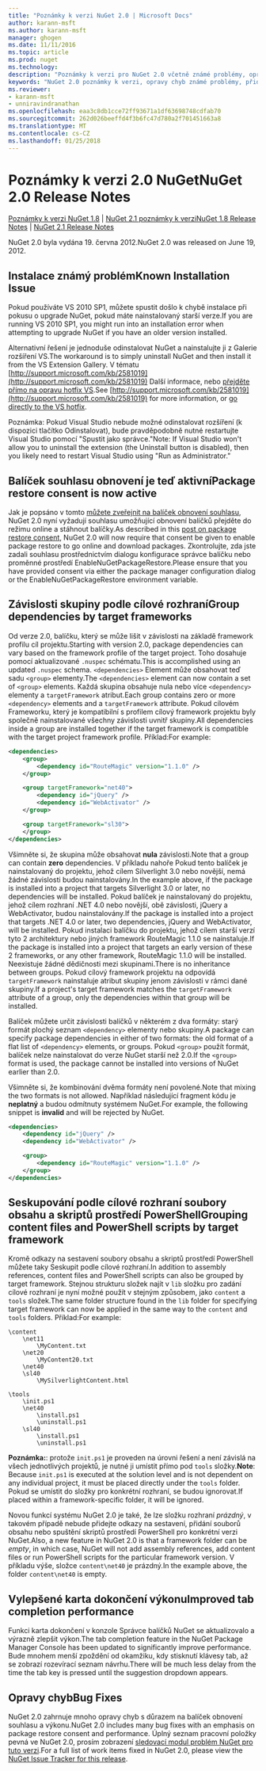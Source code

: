 ```yaml
---
title: "Poznámky k verzi NuGet 2.0 | Microsoft Docs"
author: karann-msft
ms.author: karann-msft
manager: ghogen
ms.date: 11/11/2016
ms.topic: article
ms.prod: nuget
ms.technology: 
description: "Poznámky k verzi pro NuGet 2.0 včetně známé problémy, opravy chyb, přidaných funkcí a chcete."
keywords: "NuGet 2.0 poznámky k verzi, opravy chyb známé problémy, přidat funkce, chcete"
ms.reviewer:
- karann-msft
- unniravindranathan
ms.openlocfilehash: eaa3c8db1cce72ff93671a1df63698748cdfab70
ms.sourcegitcommit: 262d026beeffd4f3b6fc47d780a2f701451663a8
ms.translationtype: MT
ms.contentlocale: cs-CZ
ms.lasthandoff: 01/25/2018
---
```

# <a name="nuget-20-release-notes"></a><span data-ttu-id="fdcfb-104">Poznámky k verzi 2.0 NuGet</span><span class="sxs-lookup"><span data-stu-id="fdcfb-104">NuGet 2.0 Release Notes</span></span>

<span data-ttu-id="fdcfb-105">[Poznámky k verzi NuGet 1.8](../release-notes/nuget-1.8.md) | [NuGet 2.1 poznámky k verzi](../release-notes/nuget-2.1.md)</span><span class="sxs-lookup"><span data-stu-id="fdcfb-105">[NuGet 1.8 Release Notes](../release-notes/nuget-1.8.md) | [NuGet 2.1 Release Notes](../release-notes/nuget-2.1.md)</span></span>

<span data-ttu-id="fdcfb-106">NuGet 2.0 byla vydána 19. června 2012.</span><span class="sxs-lookup"><span data-stu-id="fdcfb-106">NuGet 2.0 was released on June 19, 2012.</span></span>

## <a name="known-installation-issue"></a><span data-ttu-id="fdcfb-107">Instalace známý problém</span><span class="sxs-lookup"><span data-stu-id="fdcfb-107">Known Installation Issue</span></span>
<span data-ttu-id="fdcfb-108">Pokud používáte VS 2010 SP1, můžete spustit došlo k chybě instalace při pokusu o upgrade NuGet, pokud máte nainstalovaný starší verze.</span><span class="sxs-lookup"><span data-stu-id="fdcfb-108">If you are running VS 2010 SP1, you might run into an installation error when attempting to upgrade NuGet if you have an older version installed.</span></span>

<span data-ttu-id="fdcfb-109">Alternativní řešení je jednoduše odinstalovat NuGet a nainstalujte ji z Galerie rozšíření VS.</span><span class="sxs-lookup"><span data-stu-id="fdcfb-109">The workaround is to simply uninstall NuGet and then install it from the VS Extension Gallery.</span></span>  <span data-ttu-id="fdcfb-110">V tématu [http://support.microsoft.com/kb/2581019](http://support.microsoft.com/kb/2581019) Další informace, nebo [přejděte přímo na opravu hotfix VS](http://bit.ly/vsixcertfix).</span><span class="sxs-lookup"><span data-stu-id="fdcfb-110">See [http://support.microsoft.com/kb/2581019](http://support.microsoft.com/kb/2581019) for more information, or [go directly to the VS hotfix](http://bit.ly/vsixcertfix).</span></span>

<span data-ttu-id="fdcfb-111">Poznámka: Pokud Visual Studio nebude možné odinstalovat rozšíření (k dispozici tlačítko Odinstalovat), bude pravděpodobně nutné restartujte Visual Studio pomocí "Spustit jako správce."</span><span class="sxs-lookup"><span data-stu-id="fdcfb-111">Note: If Visual Studio won't allow you to uninstall the extension (the Uninstall button is disabled), then you likely need to restart Visual Studio using "Run as Administrator."</span></span>

## <a name="package-restore-consent-is-now-active"></a><span data-ttu-id="fdcfb-112">Balíček souhlasu obnovení je teď aktivní</span><span class="sxs-lookup"><span data-stu-id="fdcfb-112">Package restore consent is now active</span></span>

<span data-ttu-id="fdcfb-113">Jak je popsáno v tomto [můžete zveřejnit na balíček obnovení souhlasu](http://blog.nuget.org/20120518/package-restore-and-consent.html), NuGet 2.0 nyní vyžadují souhlasu umožňující obnovení balíčků přejděte do režimu online a stáhnout balíčky.</span><span class="sxs-lookup"><span data-stu-id="fdcfb-113">As described in this [post on package restore consent](http://blog.nuget.org/20120518/package-restore-and-consent.html), NuGet 2.0 will now require that consent be given to enable package restore to go online and download packages.</span></span> <span data-ttu-id="fdcfb-114">Zkontrolujte, zda jste zadali souhlasu prostřednictvím dialogu konfigurace správce balíčku nebo proměnné prostředí EnableNuGetPackageRestore.</span><span class="sxs-lookup"><span data-stu-id="fdcfb-114">Please ensure that you have provided consent via either the package manager configuration dialog or the EnableNuGetPackageRestore environment variable.</span></span>

## <a name="group-dependencies-by-target-frameworks"></a><span data-ttu-id="fdcfb-115">Závislosti skupiny podle cílové rozhraní</span><span class="sxs-lookup"><span data-stu-id="fdcfb-115">Group dependencies by target frameworks</span></span>

<span data-ttu-id="fdcfb-116">Od verze 2.0, balíčku, který se může lišit v závislosti na základě framework profilu cíl projektu.</span><span class="sxs-lookup"><span data-stu-id="fdcfb-116">Starting with version 2.0, package dependencies can vary based on the framework profile of the target project.</span></span> <span data-ttu-id="fdcfb-117">Toho dosahuje pomocí aktualizované `.nuspec` schématu.</span><span class="sxs-lookup"><span data-stu-id="fdcfb-117">This is accomplished using an updated `.nuspec` schema.</span></span> <span data-ttu-id="fdcfb-118">`<dependencies>` Element může obsahovat teď sadu `<group>` elementy.</span><span class="sxs-lookup"><span data-stu-id="fdcfb-118">The `<dependencies>` element can now contain a set of `<group>` elements.</span></span> <span data-ttu-id="fdcfb-119">Každá skupina obsahuje nula nebo více `<dependency>` elementy a `targetFramework` atribut.</span><span class="sxs-lookup"><span data-stu-id="fdcfb-119">Each group contains zero or more `<dependency>` elements and a `targetFramework` attribute.</span></span> <span data-ttu-id="fdcfb-120">Pokud cílovém Frameworku, který je kompatibilní s profilem cílový framework projektu byly společně nainstalované všechny závislosti uvnitř skupiny.</span><span class="sxs-lookup"><span data-stu-id="fdcfb-120">All dependencies inside a group are installed together if the target framework is compatible with the target project framework profile.</span></span> <span data-ttu-id="fdcfb-121">Příklad:</span><span class="sxs-lookup"><span data-stu-id="fdcfb-121">For example:</span></span>

```xml
<dependencies>
    <group>
        <dependency id="RouteMagic" version="1.1.0" />
    </group>

    <group targetFramework="net40">
        <dependency id="jQuery" />
        <dependency id="WebActivator" />
    </group>

    <group targetFramework="sl30">
    </group>
</dependencies>
```

<span data-ttu-id="fdcfb-122">Všimněte si, že skupina může obsahovat **nula** závislosti.</span><span class="sxs-lookup"><span data-stu-id="fdcfb-122">Note that a group can contain **zero** dependencies.</span></span> <span data-ttu-id="fdcfb-123">V příkladu nahoře Pokud tento balíček je nainstalovaný do projektu, jehož cílem Silverlight 3.0 nebo novější, nemá žádné závislosti budou nainstalovány.</span><span class="sxs-lookup"><span data-stu-id="fdcfb-123">In the example above, if the package is installed into a project that targets Silverlight 3.0 or later, no dependencies will be installed.</span></span> <span data-ttu-id="fdcfb-124">Pokud balíček je nainstalovaný do projektu, jehož cílem rozhraní .NET 4.0 nebo novější, obě závislosti, jQuery a WebActivator, budou nainstalovány.</span><span class="sxs-lookup"><span data-stu-id="fdcfb-124">If the package is installed into a project that targets .NET 4.0 or later, two dependencies, jQuery and WebActivator, will be installed.</span></span>  <span data-ttu-id="fdcfb-125">Pokud instalaci balíčku do projektu, jehož cílem starší verzí tyto 2 architektury nebo jiných framework RouteMagic 1.1.0 se nainstaluje.</span><span class="sxs-lookup"><span data-stu-id="fdcfb-125">If the package is installed into a project that targets an early version of these 2 frameworks, or any other framework, RouteMagic 1.1.0 will be installed.</span></span> <span data-ttu-id="fdcfb-126">Neexistuje žádné dědičnosti mezi skupinami.</span><span class="sxs-lookup"><span data-stu-id="fdcfb-126">There is no inheritance between groups.</span></span> <span data-ttu-id="fdcfb-127">Pokud cílový framework projektu na odpovídá `targetFramework` nainstaluje atribut skupiny jenom závislosti v rámci dané skupiny.</span><span class="sxs-lookup"><span data-stu-id="fdcfb-127">If a project's target framework matches the `targetFramework` attribute of a group, only the dependencies within that group will be installed.</span></span>

<span data-ttu-id="fdcfb-128">Balíček můžete určit závislosti balíčků v některém z dva formáty: starý formát plochý seznam `<dependency>` elementy nebo skupiny.</span><span class="sxs-lookup"><span data-stu-id="fdcfb-128">A package can specify package dependencies in either of two formats: the old format of a flat list of `<dependency>` elements, or groups.</span></span> <span data-ttu-id="fdcfb-129">Pokud `<group>` použít formát, balíček nelze nainstalovat do verze NuGet starší než 2.0.</span><span class="sxs-lookup"><span data-stu-id="fdcfb-129">If the `<group>` format is used, the package cannot be installed into versions of NuGet earlier than 2.0.</span></span>

<span data-ttu-id="fdcfb-130">Všimněte si, že kombinování dvěma formáty není povolené.</span><span class="sxs-lookup"><span data-stu-id="fdcfb-130">Note that mixing the two formats is not allowed.</span></span> <span data-ttu-id="fdcfb-131">Například následující fragment kódu je **neplatný** a budou odmítnuty systémem NuGet.</span><span class="sxs-lookup"><span data-stu-id="fdcfb-131">For example, the following snippet is **invalid** and will be rejected by NuGet.</span></span>

```xml
<dependencies>
    <dependency id="jQuery" />
    <dependency id="WebActivator" />

    <group>
        <dependency id="RouteMagic" version="1.1.0" />
    </group>
</dependencies>
```

## <a name="grouping-content-files-and-powershell-scripts-by-target-framework"></a><span data-ttu-id="fdcfb-132">Seskupování podle cílové rozhraní soubory obsahu a skriptů prostředí PowerShell</span><span class="sxs-lookup"><span data-stu-id="fdcfb-132">Grouping content files and PowerShell scripts by target framework</span></span>

<span data-ttu-id="fdcfb-133">Kromě odkazy na sestavení soubory obsahu a skriptů prostředí PowerShell můžete taky Seskupit podle cílové rozhraní.</span><span class="sxs-lookup"><span data-stu-id="fdcfb-133">In addition to assembly references, content files and PowerShell scripts can also be grouped by target framework.</span></span> <span data-ttu-id="fdcfb-134">Stejnou strukturu složek najít v `lib` složku pro zadání cílové rozhraní je nyní možné použít v stejným způsobem, jako `content` a `tools` složek.</span><span class="sxs-lookup"><span data-stu-id="fdcfb-134">The same folder structure found in the `lib` folder for specifying target framework can  now be applied in the same way to the `content` and `tools` folders.</span></span> <span data-ttu-id="fdcfb-135">Příklad:</span><span class="sxs-lookup"><span data-stu-id="fdcfb-135">For example:</span></span>

    \content
        \net11
            \MyContent.txt
        \net20
            \MyContent20.txt
        \net40
        \sl40
            \MySilverlightContent.html

    \tools
        \init.ps1
        \net40
            \install.ps1
            \uninstall.ps1
        \sl40
            \install.ps1
            \uninstall.ps1

<span data-ttu-id="fdcfb-136">**Poznámka:**: protože `init.ps1` je proveden na úrovni řešení a není závislá na všech jednotlivých projektů, je nutné ji umístit přímo pod `tools` složky.</span><span class="sxs-lookup"><span data-stu-id="fdcfb-136">**Note**: Because `init.ps1` is executed at the solution level and is not dependent on any individual project, it must be placed directly under the `tools` folder.</span></span> <span data-ttu-id="fdcfb-137">Pokud se umístit do složky pro konkrétní rozhraní, se budou ignorovat.</span><span class="sxs-lookup"><span data-stu-id="fdcfb-137">If placed within a framework-specific folder, it will be ignored.</span></span>

<span data-ttu-id="fdcfb-138">Novou funkcí systému NuGet 2.0 je také, že lze složku rozhraní *prázdný*, v takovém případě nebude přidejte odkazy na sestavení, přidání souborů obsahu nebo spuštění skriptů prostředí PowerShell pro konkrétní verzi NuGet.</span><span class="sxs-lookup"><span data-stu-id="fdcfb-138">Also, a new feature in NuGet 2.0 is that a framework folder can be *empty*, in which case, NuGet will not add assembly references, add content files or run  PowerShell scripts for the particular framework version.</span></span> <span data-ttu-id="fdcfb-139">V příkladu výše, složce `content\net40` je prázdný.</span><span class="sxs-lookup"><span data-stu-id="fdcfb-139">In the example above, the folder `content\net40` is empty.</span></span>

## <a name="improved-tab-completion-performance"></a><span data-ttu-id="fdcfb-140">Vylepšené karta dokončení výkonu</span><span class="sxs-lookup"><span data-stu-id="fdcfb-140">Improved tab completion performance</span></span>
<span data-ttu-id="fdcfb-141">Funkci karta dokončení v konzole Správce balíčků NuGet se aktualizovalo a výrazně zlepšit výkon.</span><span class="sxs-lookup"><span data-stu-id="fdcfb-141">The tab completion feature in the NuGet Package Manager Console has been updated to significantly improve performance.</span></span> <span data-ttu-id="fdcfb-142">Bude mnohem menší zpoždění od okamžiku, kdy stisknutí klávesy tab, až se zobrazí rozevírací seznam návrhu.</span><span class="sxs-lookup"><span data-stu-id="fdcfb-142">There will be much less delay from the time the tab key is pressed until the suggestion dropdown appears.</span></span>

## <a name="bug-fixes"></a><span data-ttu-id="fdcfb-143">Opravy chyb</span><span class="sxs-lookup"><span data-stu-id="fdcfb-143">Bug Fixes</span></span>
<span data-ttu-id="fdcfb-144">NuGet 2.0 zahrnuje mnoho opravy chyb s důrazem na balíček obnovení souhlasu a výkonu.</span><span class="sxs-lookup"><span data-stu-id="fdcfb-144">NuGet 2.0 includes many bug fixes with an emphasis on package restore consent and performance.</span></span>
<span data-ttu-id="fdcfb-145">Úplný seznam pracovní položky pevná ve NuGet 2.0, prosím zobrazení [sledovací modul problém NuGet pro tuto verzi](http://nuget.codeplex.com/workitem/list/advanced?keyword=&status=Closed&type=All&priority=All&release=NuGet%202.0&assignedTo=All&component=All&sortField=Votes&sortDirection=Descending&page=0).</span><span class="sxs-lookup"><span data-stu-id="fdcfb-145">For a full list of work items fixed in NuGet 2.0, please view the [NuGet Issue Tracker for this release](http://nuget.codeplex.com/workitem/list/advanced?keyword=&status=Closed&type=All&priority=All&release=NuGet%202.0&assignedTo=All&component=All&sortField=Votes&sortDirection=Descending&page=0).</span></span>

